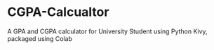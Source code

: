 # CGPA-Calcualtor
A GPA and CGPA calculator for University Student using Python Kivy, packaged using Colab
